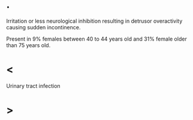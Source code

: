 # .

Irritation or less neurological inhibition resulting in detrusor overactivity causing sudden incontinence.

Present in 9% females between 40 to 44 years old and 31% female older than 75 years old.

# <

Urinary tract infection

# >
